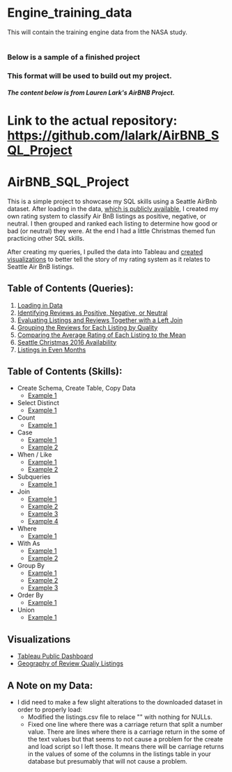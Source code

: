 # Engine_training_data
This will contain the training engine data from the NASA study.  
# 

###   Below is a sample of a finished project 
### This format will be used to build out my project. 
##### The content below is from Lauren Lark's AirBNB Project. 
#   Link to the actual repository: https://github.com/lalark/AirBNB_SQL_Project 
# AirBNB_SQL_Project

This is a simple project to showcase my SQL skills using a Seattle AirBnb dataset. After loading in the data, [which is publicly available](https://www.kaggle.com/airbnb/seattle), I created my own rating system to classify Air BnB listings as positive, negative, or neutral. I then grouped and ranked each listing to determine how good or bad (or neutral) they were. At the end I had a little Christmas themed fun practicing other SQL skills.

After creating my queries, I pulled the data into Tableau and [created visualizations](https://public.tableau.com/profile/lauren6174#!/vizhome/SeattleAirBnBReviewQualityViz/Dashboard1) to better tell the story of my rating system as it relates to Seattle Air BnB listings.

## Table of Contents (Queries):
1. [Loading in Data](https://github.com/lalark/AirBNB_SQL_Project/tree/master/create_table_load_data)
2. [Identifying Reviews as Positive, Negative, or Neutral](https://github.com/lalark/AirBNB_SQL_Project/tree/master/identify_review_quality)
3. [Evaluating Listings and Reviews Together with a Left Join](https://github.com/lalark/AirBNB_SQL_Project/tree/master/join_listings_reviews)
4. [Grouping the Reviews for Each Listing by Quality](https://github.com/lalark/AirBNB_SQL_Project/tree/master/group_review_quality_by_listing)
5. [Comparing the Average Rating of Each Listing to the Mean](https://github.com/lalark/AirBNB_SQL_Project/tree/master/rating_variance_from_mean)
6. [Seattle Christmas 2016 Availability](https://github.com/lalark/AirBNB_SQL_Project/tree/master/christmas_2016_availabiliy)
7. [Listings in Even Months](https://github.com/lalark/AirBNB_SQL_Project/tree/master/union_even_months)

## Table of Contents (Skills):
* Create Schema, Create Table, Copy Data
  * [Example 1](https://github.com/lalark/AirBNB_SQL_Project/tree/master/create_table_load_data)
* Select Distinct
  * [Example 1](https://github.com/lalark/AirBNB_SQL_Project/tree/master/christmas_2016_availabiliy)
* Count
  * [Example 1](https://github.com/lalark/AirBNB_SQL_Project/tree/master/identify_review_quality)
* Case
  * [Example 1](https://github.com/lalark/AirBNB_SQL_Project/blob/master/group_review_quality_by_listing/group_review_quality_by_listing.txt)
  * [Example 2](https://github.com/lalark/AirBNB_SQL_Project/tree/master/identify_review_quality)
* When / Like
  * [Example 1](https://github.com/lalark/AirBNB_SQL_Project/blob/master/group_review_quality_by_listing/group_review_quality_by_listing.txt)
  * [Example 2](https://github.com/lalark/AirBNB_SQL_Project/tree/master/identify_review_quality)
* Subqueries
  * [Example 1](https://github.com/lalark/AirBNB_SQL_Project/tree/master/rating_variance_from_mean)
* Join
  * [Example 1](https://github.com/lalark/AirBNB_SQL_Project/tree/master/christmas_2016_availabiliy)
  * [Example 2](https://github.com/lalark/AirBNB_SQL_Project/blob/master/group_review_quality_by_listing/group_review_quality_by_listing.txt)
  * [Example 3](https://github.com/lalark/AirBNB_SQL_Project/tree/master/join_listings_reviews)
  * [Example 4](https://github.com/lalark/AirBNB_SQL_Project/tree/master/union_even_months)
* Where
  * [Example 1](https://github.com/lalark/AirBNB_SQL_Project/tree/master/christmas_2016_availabiliy)
* With As
  * [Example 1](https://github.com/lalark/AirBNB_SQL_Project/blob/master/group_review_quality_by_listing/group_review_quality_by_listing.txt)
  * [Example 2](https://github.com/lalark/AirBNB_SQL_Project/tree/master/identify_review_quality)
* Group By
  * [Example 1](https://github.com/lalark/AirBNB_SQL_Project/blob/master/christmas_2016_availabiliy/christmas_2016_availabiliy.txt)
  * [Example 2](https://github.com/lalark/AirBNB_SQL_Project/tree/master/identify_review_quality)
  * [Example 3](https://github.com/lalark/AirBNB_SQL_Project/tree/master/rating_variance_from_mean)
* Order By
  * [Example 1](https://github.com/lalark/AirBNB_SQL_Project/blob/master/group_review_quality_by_listing/group_review_quality_by_listing.txt)
* Union
  * [Example 1](https://github.com/lalark/AirBNB_SQL_Project/tree/master/union_even_months)
  
## Visualizations
* [Tableau Public Dashboard](https://public.tableau.com/profile/lauren6174#!/vizhome/SeattleAirBnBReviewQualityViz/Dashboard1)
* [Geography of Review Qualiy Listings](https://public.tableau.com/profile/lauren6174#!/vizhome/SeattleAirBnBReviewQualityVizMap/GeographicDistributionofReviewQuality?publish=yes)


## A Note on my Data:
* I did need to make a few slight alterations to the downloaded dataset in order to properly load:
  * Modified  the listings.csv file to relace "" with nothing for NULLs.
  * Fixed one line where there was a carriage return that split a number value.   There are lines where there is a carriage return in the some of the text values but that seems to not cause a problem for the create and load script so I left those.  It means there will be carriage returns in the values of some of the columns in the listings table in your database but presumably that will not cause a problem.
